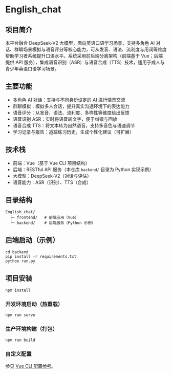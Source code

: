 # English_chat

## 项目简介
本平台融合 DeepSeek-V2 大模型，面向英语口语学习场景，支持多角色 AI 对话、群聊场景模拟与语音评分等核心能力，可从发音、语法、流利度与用词等维度帮助学习者系统提升口语水平。系统采用前后端分离架构（前端基于 Vue；后端提供 API 服务），集成语音识别（ASR）与语音合成（TTS）技术，适用于成人与青少年英语口语学习场景。

## 主要功能
- 多角色 AI 对话：支持与不同身份设定的 AI 进行情景交流
- 群聊模拟：模拟多人会话，提升真实沟通环境下的表达能力
- 语音评分：从发音、语法、流利度、多样性等维度给出反馈
- 语音识别 ASR：实时将语音转文字，便于纠错与回放
- 语音合成 TTS：将文本转为自然语音，支持多音色与语速调节
- 学习记录与报告：追踪练习历史，生成个性化建议（可扩展）

## 技术栈
- 前端：Vue（基于 Vue CLI 项目结构）
- 后端：RESTful API 服务（本仓库 `backend/` 目录为 Python 实现示例）
- 大模型：DeepSeek-V2（对话与评估）
- 语音能力：ASR（识别）、TTS（合成）

## 目录结构
```
English_chat/
  ├─ frontend/   # 前端应用（Vue）
  └─ backend/    # 后端服务（Python 示例）
```

## 后端启动（示例）
```
cd backend
pip install -r requirements.txt
python run.py
```

## 项目安装
```
npm install
```

### 开发环境启动（热重载）
```
npm run serve
```

### 生产环境构建（打包）
```
npm run build
```

### 自定义配置
参见 [Vue CLI 配置参考](https://cli.vuejs.org/config/)。
